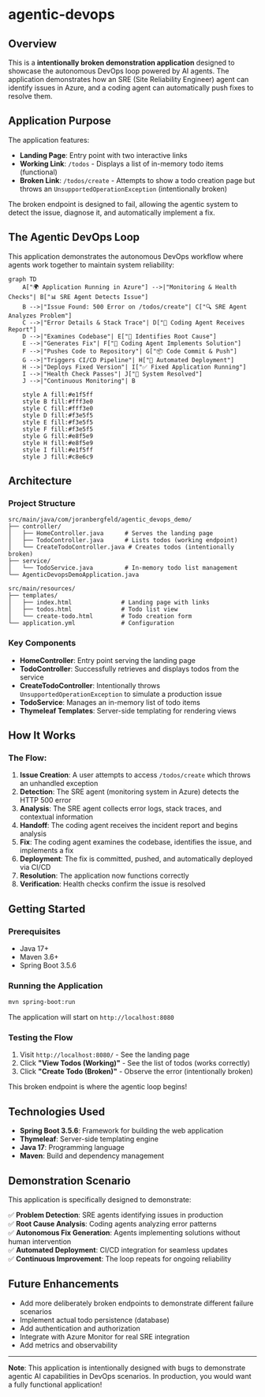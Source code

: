 # agentic-devops

## Overview

This is a **intentionally broken demonstration application** designed to showcase the autonomous DevOps loop powered by AI agents. The application demonstrates how an SRE (Site Reliability Engineer) agent can identify issues in Azure, and a coding agent can automatically push fixes to resolve them.

## Application Purpose

The application features:
- **Landing Page**: Entry point with two interactive links
- **Working Link**: `/todos` - Displays a list of in-memory todo items (functional)
- **Broken Link**: `/todos/create` - Attempts to show a todo creation page but throws an `UnsupportedOperationException` (intentionally broken)

The broken endpoint is designed to fail, allowing the agentic system to detect the issue, diagnose it, and automatically implement a fix.

## The Agentic DevOps Loop

This application demonstrates the autonomous DevOps workflow where agents work together to maintain system reliability:

```mermaid
graph TD
    A["🌍 Application Running in Azure"] -->|"Monitoring & Health Checks"| B["📊 SRE Agent Detects Issue"]
    B -->|"Issue Found: 500 Error on /todos/create"| C["🔍 SRE Agent Analyzes Problem"]
    C -->|"Error Details & Stack Trace"| D["🤖 Coding Agent Receives Report"]
    D -->|"Examines Codebase"| E["📝 Identifies Root Cause"]
    E -->|"Generates Fix"| F["💾 Coding Agent Implements Solution"]
    F -->|"Pushes Code to Repository"| G["📦 Code Commit & Push"]
    G -->|"Triggers CI/CD Pipeline"| H["🚀 Automated Deployment"]
    H -->|"Deploys Fixed Version"| I["✅ Fixed Application Running"]
    I -->|"Health Check Passes"| J["🎉 System Resolved"]
    J -->|"Continuous Monitoring"| B
    
    style A fill:#e1f5ff
    style B fill:#fff3e0
    style C fill:#fff3e0
    style D fill:#f3e5f5
    style E fill:#f3e5f5
    style F fill:#f3e5f5
    style G fill:#e8f5e9
    style H fill:#e8f5e9
    style I fill:#e1f5ff
    style J fill:#c8e6c9
```

## Architecture

### Project Structure

```
src/main/java/com/joranbergfeld/agentic_devops_demo/
├── controller/
│   ├── HomeController.java      # Serves the landing page
│   ├── TodoController.java      # Lists todos (working endpoint)
│   └── CreateTodoController.java # Creates todos (intentionally broken)
├── service/
│   └── TodoService.java         # In-memory todo list management
└── AgenticDevopsDemoApplication.java

src/main/resources/
├── templates/
│   ├── index.html              # Landing page with links
│   ├── todos.html              # Todo list view
│   └── create-todo.html        # Todo creation form
└── application.yml             # Configuration
```

### Key Components

- **HomeController**: Entry point serving the landing page
- **TodoController**: Successfully retrieves and displays todos from the service
- **CreateTodoController**: Intentionally throws `UnsupportedOperationException` to simulate a production issue
- **TodoService**: Manages an in-memory list of todo items
- **Thymeleaf Templates**: Server-side templating for rendering views

## How It Works

### The Flow:

1. **Issue Creation**: A user attempts to access `/todos/create` which throws an unhandled exception
2. **Detection**: The SRE agent (monitoring system in Azure) detects the HTTP 500 error
3. **Analysis**: The SRE agent collects error logs, stack traces, and contextual information
4. **Handoff**: The coding agent receives the incident report and begins analysis
5. **Fix**: The coding agent examines the codebase, identifies the issue, and implements a fix
6. **Deployment**: The fix is committed, pushed, and automatically deployed via CI/CD
7. **Resolution**: The application now functions correctly
8. **Verification**: Health checks confirm the issue is resolved

## Getting Started

### Prerequisites
- Java 17+
- Maven 3.6+
- Spring Boot 3.5.6

### Running the Application

```bash
mvn spring-boot:run
```

The application will start on `http://localhost:8080`

### Testing the Flow

1. Visit `http://localhost:8080/` - See the landing page
2. Click **"View Todos (Working)"** - See the list of todos (works correctly)
3. Click **"Create Todo (Broken)"** - Observe the error (intentionally broken)

This broken endpoint is where the agentic loop begins!

## Technologies Used

- **Spring Boot 3.5.6**: Framework for building the web application
- **Thymeleaf**: Server-side templating engine
- **Java 17**: Programming language
- **Maven**: Build and dependency management

## Demonstration Scenario

This application is specifically designed to demonstrate:

✅ **Problem Detection**: SRE agents identifying issues in production  
✅ **Root Cause Analysis**: Coding agents analyzing error patterns  
✅ **Autonomous Fix Generation**: Agents implementing solutions without human intervention  
✅ **Automated Deployment**: CI/CD integration for seamless updates  
✅ **Continuous Improvement**: The loop repeats for ongoing reliability  

## Future Enhancements

- Add more deliberately broken endpoints to demonstrate different failure scenarios
- Implement actual todo persistence (database)
- Add authentication and authorization
- Integrate with Azure Monitor for real SRE integration
- Add metrics and observability

---

**Note**: This application is intentionally designed with bugs to demonstrate agentic AI capabilities in DevOps scenarios. In production, you would want a fully functional application!
